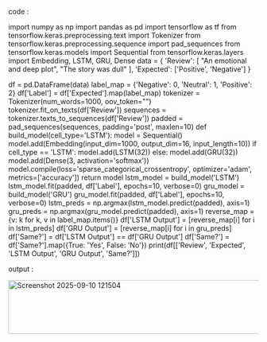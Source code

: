 code :

import numpy as np
import pandas as pd
import tensorflow as tf
from tensorflow.keras.preprocessing.text import Tokenizer
from tensorflow.keras.preprocessing.sequence import pad_sequences
from tensorflow.keras.models import Sequential
from tensorflow.keras.layers import Embedding, LSTM, GRU, Dense
data = {
    'Review': [
        "An emotional and deep plot",
        "The story was dull"
    ],
    'Expected': ['Positive', 'Negative']
}

df = pd.DataFrame(data)
label_map = {'Negative': 0, 'Neutral': 1, 'Positive': 2}
df['Label'] = df['Expected'].map(label_map)
tokenizer = Tokenizer(num_words=1000, oov_token="<OOV>")
tokenizer.fit_on_texts(df['Review'])
sequences = tokenizer.texts_to_sequences(df['Review'])
padded = pad_sequences(sequences, padding='post', maxlen=10)
def build_model(cell_type='LSTM'):
    model = Sequential()
    model.add(Embedding(input_dim=1000, output_dim=16, input_length=10))
    if cell_type == 'LSTM':
        model.add(LSTM(32))
    else:
        model.add(GRU(32))
    model.add(Dense(3, activation='softmax'))
    model.compile(loss='sparse_categorical_crossentropy', optimizer='adam', metrics=['accuracy'])
    return model
lstm_model = build_model('LSTM')
lstm_model.fit(padded, df['Label'], epochs=10, verbose=0)
gru_model = build_model('GRU')
gru_model.fit(padded, df['Label'], epochs=10, verbose=0)
lstm_preds = np.argmax(lstm_model.predict(padded), axis=1)
gru_preds = np.argmax(gru_model.predict(padded), axis=1)
reverse_map = {v: k for k, v in label_map.items()}
df['LSTM Output'] = [reverse_map[i] for i in lstm_preds]
df['GRU Output'] = [reverse_map[i] for i in gru_preds]
df['Same?'] = df['LSTM Output'] == df['GRU Output']
df['Same?'] = df['Same?'].map({True: 'Yes', False: 'No'})
print(df[['Review', 'Expected', 'LSTM Output', 'GRU Output', 'Same?']])

output :

<img width="907" height="108" alt="Screenshot 2025-09-10 121504" src="https://github.com/user-attachments/assets/b069303f-fb04-43bc-9b6d-c147f89c8422" />

